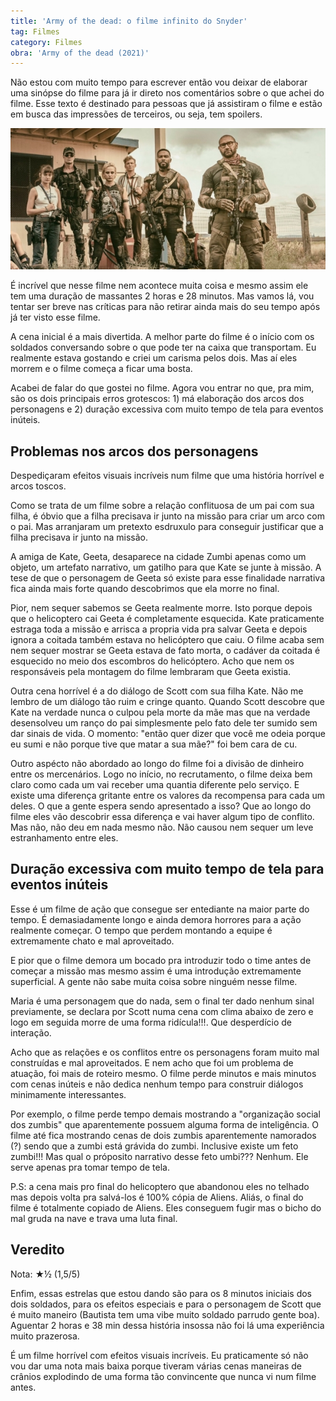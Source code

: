 ```yaml
---
title: 'Army of the dead: o filme infinito do Snyder'
tag: Filmes
category: Filmes
obra: 'Army of the dead (2021)'
---
```


Não estou com muito tempo para escrever então vou deixar de elaborar uma sinópse do filme para já ir direto nos comentários sobre o que achei do filme. Esse texto é destinado para pessoas que já assistiram o filme e estão em busca das impressões de terceiros, ou seja, tem spoilers.

![Army of the dead](/assets/2021/army.jpeg)

É incrível que nesse filme nem acontece muita coisa e mesmo assim ele tem uma duração de massantes 2 horas e 28 minutos. Mas vamos lá, vou tentar ser breve nas críticas para não retirar ainda mais do seu tempo após já ter visto esse filme.

A cena inicial é a mais divertida. A melhor parte do filme é o início com os soldados conversando sobre o que pode ter na caixa que transportam. Eu realmente estava gostando e criei um carisma pelos dois. Mas aí eles morrem e o filme começa a ficar uma bosta.

Acabei de falar do que gostei no filme. Agora vou entrar no que, pra mim, são os dois principais erros grotescos: 1) má elaboração dos arcos dos personagens e 2) duração excessiva com muito tempo de tela para eventos inúteis.

## Problemas nos arcos dos personagens

Despediçaram efeitos visuais incríveis num filme que uma história horrível e arcos toscos.

Como se trata de um filme sobre a relação conflituosa de um pai com sua filha, é óbvio que a filha precisava ir junto na missão para criar um arco com o pai. Mas arranjaram um pretexto esdruxulo para conseguir justificar que a filha precisava ir junto na missão.

A amiga de Kate, Geeta, desaparece na cidade Zumbi apenas como um objeto, um artefato narrativo, um gatilho para que Kate se junte à missão. A tese de que o personagem de Geeta só existe para esse finalidade narrativa fica ainda mais forte quando descobrimos que ela morre no final.

Pior, nem sequer sabemos se Geeta realmente morre. Isto porque depois que o helicoptero cai Geeta é completamente esquecida. Kate praticamente estraga toda a missão e arrisca a propria vida pra salvar Geeta e depois ignora a coitada também estava no helicóptero que caiu. O filme acaba sem nem sequer mostrar se Geeta estava de fato morta, o cadáver da coitada é esquecido no meio dos escombros do helicóptero. Acho que nem os responsáveis pela montagem do filme lembraram que Geeta existia.

Outra cena horrível é a do diálogo de Scott com sua filha Kate. Não me lembro de um diálogo tão ruim e cringe quanto. Quando Scott descobre que Kate na verdade nunca o culpou pela morte da mãe mas que na verdade desensolveu um ranço do pai simplesmente pelo fato dele ter sumido sem dar sinais de vida. O momento: "então quer dizer que você me odeia porque eu sumi e não porque tive que matar a sua mãe?" foi bem cara de cu.

Outro aspécto não abordado ao longo do filme foi a divisão de dinheiro entre os mercenários. Logo no início, no recrutamento, o filme deixa bem claro como cada um vai receber uma quantia diferente pelo serviço. E existe uma diferença gritante entre os valores da recompensa para cada um deles. O que a gente espera sendo apresentado a isso? Que ao longo do filme eles vão descobrir essa diferença e vai haver algum tipo de conflito. Mas não, não deu em nada mesmo não. Não causou nem sequer um leve estranhamento entre eles.

## Duração excessiva com muito tempo de tela para eventos inúteis

Esse é um filme de ação que consegue ser entediante na maior parte do tempo. É demasiadamente longo e ainda demora horrores para a ação realmente começar. O tempo que perdem montando a equipe é extremamente chato e mal aproveitado.

E pior que o filme demora um bocado pra introduzir todo o time antes de começar a missão mas mesmo assim é uma introdução extremamente superficial. A gente não sabe muita coisa sobre ninguém nesse filme.

Maria é uma personagem que do nada, sem o final ter dado nenhum sinal previamente, se declara por Scott numa cena com clima abaixo de zero e logo em seguida morre de uma forma ridícula!!!. Que desperdício de interação.

Acho que as relações e os conflitos entre os personagens foram muito mal construídas e mal aproveitados. E nem acho que foi um problema de atuação, foi mais de roteiro mesmo. O filme perde minutos e mais minutos com cenas inúteis e não dedica nenhum tempo para construir diálogos minimamente interessantes.

Por exemplo, o filme perde tempo demais mostrando a "organização social dos zumbis" que aparentemente possuem alguma forma de inteligência. O filme até fica mostrando cenas de dois zumbis aparentemente namorados (?) sendo que a zumbi está grávida do zumbi. Inclusive existe um feto zumbi!!! Mas qual o próposito narrativo desse feto umbi??? Nenhum. Ele serve apenas pra tomar tempo de tela.

P.S: a cena mais pro final do helicoptero que abandonou eles no telhado mas depois volta pra salvá-los é 100% cópia de Aliens. Aliás, o final do filme é totalmente copiado de Aliens. Eles conseguem fugir mas o bicho do mal gruda na nave e trava uma luta final.

## Veredito

Nota: ★½ (1,5/5)

Enfim, essas estrelas que estou dando são para os 8 minutos iniciais dos dois soldados, para os efeitos especiais e para o personagem de Scott que é muito maneiro (Bautista tem uma vibe muito soldado parrudo gente boa). Aguentar 2 horas e 38 min dessa história insossa não foi lá uma experiência muito prazerosa.

É um filme horrível com efeitos visuais incríveis. Eu praticamente só não vou dar uma nota mais baixa porque tiveram várias cenas maneiras de crânios explodindo de uma forma tão convincente que nunca vi num filme antes.
